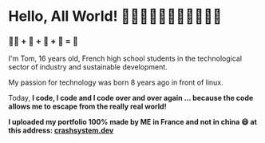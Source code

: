 # **Hello, All World!** 👋👋🏻👋🏼👋🏽👋🏾👋🏿

### 🧑‍💻 + 🥖 + 💭 + 🎵 = 🎉

I'm Tom, 16 years old, French high school students in the technological sector of industry and sustainable development. 

My passion for technology was born 8 years ago in front of linux.

Today, **I code, I code and I code over and over again ... because the code allows me to escape from the really real world!**

**I uploaded my portfolio 100% made by ME in France and not in china 😆 at this address: [crashsystem.dev](http://crashsystem.dev)**
